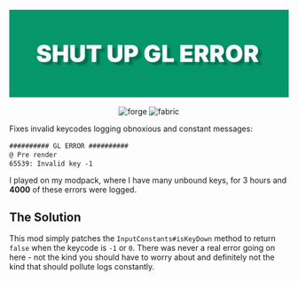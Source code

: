 <p align="center">
    <img alt="Shut Up GL Error" src="https://github.com/JamCoreModding/shut-up-gl-error/blob/1.20.1/banner.png?raw=true" />
<p align="center">

<p align="center">
    <img alt="forge" height="25" src="https://cdn.jsdelivr.net/npm/@intergrav/devins-badges@3/assets/compact/supported/forge_vector.svg">
    <img alt="fabric" height="25" src="https://cdn.jsdelivr.net/npm/@intergrav/devins-badges@3/assets/compact/supported/fabric_vector.svg">
</p>

Fixes invalid keycodes logging obnoxious and constant messages:

```
########## GL ERROR ##########
@ Pre render
65539: Invalid key -1
```

I played on my modpack, where I have many unbound keys, for 3 hours and **4000** of these errors were logged.

## The Solution

This mod simply patches the `InputConstants#isKeyDown` method to return `false` when the keycode is `-1` or `0`. There
was never a real error going on here - not the kind you should have to worry about and definitely not the kind that
should pollute logs constantly.

